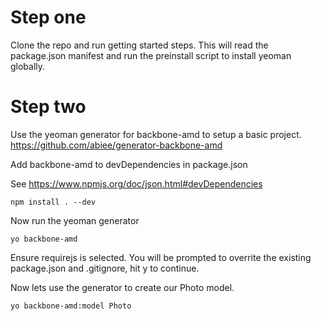 # Step one
Clone the repo and run getting started steps.
This will read the package.json manifest and run the preinstall script to install yeoman globally.

# Step two
Use the yeoman generator for backbone-amd to setup a basic project.
https://github.com/abiee/generator-backbone-amd

Add backbone-amd to devDependencies in package.json

See https://www.npmjs.org/doc/json.html#devDependencies

    npm install . --dev

Now run the yeoman generator

    yo backbone-amd

Ensure requirejs is selected.
You will be prompted to overrite the existing package.json and .gitignore, hit y to continue.

Now lets use the generator to create our Photo model.

    yo backbone-amd:model Photo
  
